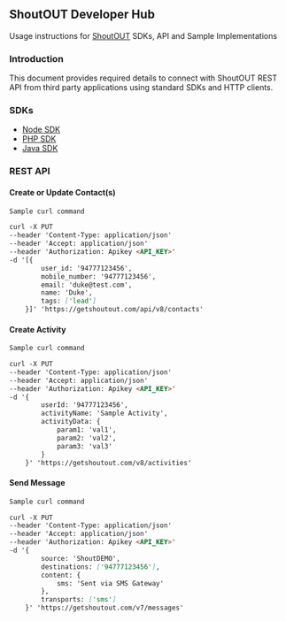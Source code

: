 ## ShoutOUT Developer Hub

Usage instructions for [ShoutOUT](https://getshoutout.com/) SDKs, API and Sample Implementations

### Introduction

This document provides required details to connect with ShoutOUT REST API from third party applications using standard SDKs and HTTP clients.

### SDKs

- [Node SDK](https://www.npmjs.com/package/shoutout-sdk)
- [PHP SDK](https://packagist.org/packages/shoutoutlabs/shoutout-sdk)
- [Java SDK](https://github.com/shoutout-labs/shoutout-sdk-java)

### REST API

#### Create or Update Contact(s)


```markdown
Sample curl command

curl -X PUT 
--header 'Content-Type: application/json' 
--header 'Accept: application/json' 
--header 'Authorization: Apikey <API_KEY>' 
-d '[{
        user_id: '94777123456',
        mobile_number: '94777123456',
        email: 'duke@test.com',
        name: 'Duke',
        tags: ['lead']
    }]' 'https://getshoutout.com/api/v8/contacts'
```

#### Create Activity


```markdown
Sample curl command

curl -X PUT 
--header 'Content-Type: application/json' 
--header 'Accept: application/json' 
--header 'Authorization: Apikey <API_KEY>' 
-d '{
        userId: '94777123456',
        activityName: 'Sample Activity',
        activityData: {
            param1: 'val1',
            param2: 'val2',
            param3: 'val3'
        }
    }' 'https://getshoutout.com/v8/activities'
```

#### Send Message


```markdown
Sample curl command

curl -X PUT 
--header 'Content-Type: application/json' 
--header 'Accept: application/json' 
--header 'Authorization: Apikey <API_KEY>' 
-d '{
        source: 'ShoutDEMO',
        destinations: ['94777123456'],
        content: {
            sms: 'Sent via SMS Gateway'
        },
        transports: ['sms']
    }' 'https://getshoutout.com/v7/messages'
```